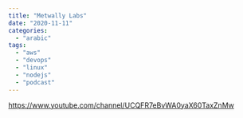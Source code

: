 ```yaml
---
title: "Metwally Labs"
date: "2020-11-11"
categories: 
  - "arabic"
tags: 
  - "aws"
  - "devops"
  - "linux"
  - "nodejs"
  - "podcast"
---
```


https://www.youtube.com/channel/UCQFR7eBvWA0yaX60TaxZnMw
